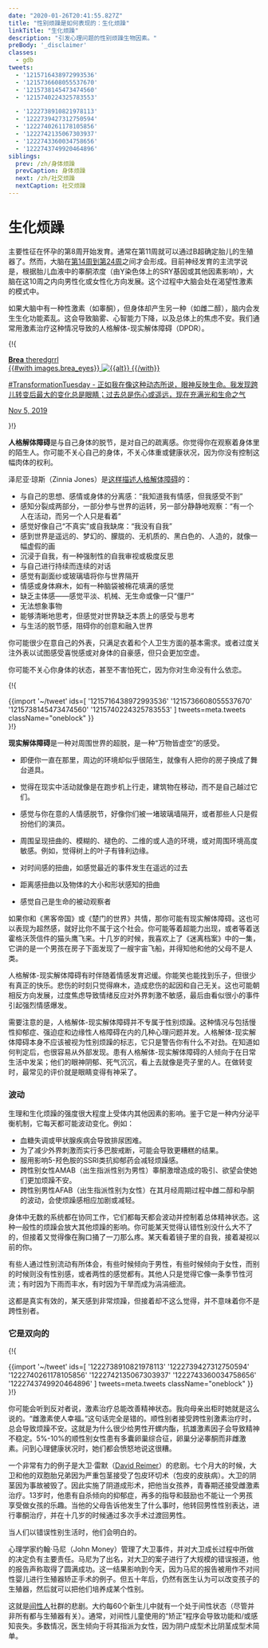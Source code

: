 ```yaml
---
date: "2020-01-26T20:41:55.827Z"
title: "性别烦躁是如何表现的：生化烦躁"
linkTitle: "生化烦躁"
description: "引发心理问题的性别烦躁生物因素。"
preBody: '_disclaimer'
classes:
  - gdb
tweets:
  - '1215716438972993536'
  - '1215736608055537670'
  - '1215738145473474560'
  - '1215740224325783553'

  - '1222738910821978113'
  - '1222739427312750594'
  - '1222740261178105856'
  - '1222742135067303937'
  - '1222743360034758656'
  - '1222743749920464896'
siblings:
  prev: /zh/身体烦躁
  prevCaption: 身体烦躁
  next: /zh/社交烦躁
  nextCaption: 社交烦躁
---
```


# 生化烦躁

主要性征在怀孕的第8周开始发育。通常在第11周就可以通过B超确定胎儿的生殖器了。然而，大脑在[第14周到第24周](https://www.ncbi.nlm.nih.gov/pmc/articles/PMC2989000/#Sec5title)之间才会形成。目前神经发育的主流学说是，根据胎儿血液中的睾酮浓度（由Y染色体上的SRY基因或其他因素影响），大脑在这10周之内向男性化或女性化方向发展。这个过程中大脑会处在渴望性激素的模式中。

如果大脑中有一种性激素（如睾酮），但身体却产生另一种（如雌二醇），脑内会发生生化功能紊乱。这会导致脑雾、心智能力下降，以及总体上的焦虑不安。我们通常用激素治疗这种情况导致的人格解体-现实解体障碍（DPDR）。

{!{
<div class="gutter">
<a class="card ig-card" href="https://www.instagram.com/p/B4fwhWAH2F-/">
  <div class="ig-header">
    <div class="ig-avatar" style="background-image: url({{images.theredgrrl.sizes.0.url}});"></div>
    <div class="ig-name">
      <strong>Brea</strong>
      <span>theredgrrl</span>
    </div>
  </div>
  {{#with images.brea_eyes}}
  <img
    src="{{rev sizes.0.url}}"
    alt="{{alt}}"
    srcset="{{#join sizes}}{{rev url}} {{width}}w{{/join}}"
    sizes="{{#if srcSizes}}{{srcSizes}}{{else}}(max-width: 576px) 100vw, 576px{{/if}}"
    class="ig-image"
  >
  {{/with}}
  <p class="ig-caption">
    #TransformationTuesday - 正如我在像这种动态所说，眼神反映生命。我发现跨儿转变后最大的变化总是眼睛；过去总是伤心或遥远，现在充满光和生命之气
  </p>
  <p class="ig-footer">
    <time datetime="2019-11-05T19:54:45+00:00">Nov 5, 2019</time>
  </p>
</a>
</div>

}!}

**人格解体障碍**是与自己身体的脱节，是对自己的疏离感。你觉得你在观察着身体里的陌生人。你可能不关心自己的身体，不关心体重或健康状况，因为你没有控制这幅肉体的权利。

泽尼亚·琼斯（Zinnia Jones）是[这样描述人格解体障碍](https://web.archive.org/web/20190406141617/https://genderanalysis.net/2017/06/depersonalization-in-gender-dysphoria-widespread-and-widely-unrecognized/)的：

- 与自己的思想、感情或身体的分离感：“我知道我有情感，但我感受不到” 
- 感知分裂成两部分，一部分参与世界的运转，另一部分静静地观察：“有一个人在活动，而另一个人只是看着” 
- 感觉好像自己“不真实”或自我缺席：“我没有自我” 
- 感到世界是遥远的、梦幻的、朦胧的、无机质的、黑白色的、人造的，就像一幅虚假的画
- 沉浸于自我，有一种强制性的自我审视或极度反思 
- 与自己进行持续而连续的对话
- 感觉有副面纱或玻璃墙将你与世界隔开 
- 情感或身体麻木，如有一种脑袋被棉花填满的感觉 
- 缺乏主体感——感觉平淡、机械、无生命或像一只“僵尸” 
- 无法想象事物 
- 能够清晰地思考，但感觉对世界缺乏本质上的感受与思考
- 与生活的脱节感，阻碍你的创意和融入世界

你可能很少在意自己的外表，只满足衣着和个人卫生方面的基本需求。或者过度关注外表以试图感受喜悦感或对身体的自豪感，但只会更加空虚。

你可能不关心你身体的状态，甚至不害怕死亡，因为你对生命没有什么依恋。

{!{ <div class="gutter">{{import '~/tweet' ids=[
  '1215716438972993536'
  '1215736608055537670'
  '1215738145473474560'
  '1215740224325783553'
] tweets=meta.tweets className="oneblock" }}</div> }!}

**现实解体障碍**是一种对周围世界的超脱，是一种“万物皆虚空”的感受。

- 即便你一直在那里，周边的环境却似乎很陌生，就像有人把你的房子换成了舞台道具。

- 觉得在现实中活动就像是在跑步机上行走，建筑物在移动，而不是自己越过它们。

- 感觉与你在意的人情感脱节，好像你们被一堵玻璃墙隔开，或者那些人只是假扮他们的演员。

- 周围呈现扭曲的、模糊的、褪色的、二维的或人造的环境，或对周围环境高度敏感。例如，觉得树上的叶子有锋利边缘。

- 对时间感的扭曲，如感觉最近的事件发生在遥远的过去

- 距离感扭曲以及物体的大小和形状感知的扭曲

- 感觉自己是生命的被动观察者


如果你和《黑客帝国》或《楚门的世界》共情，那你可能有现实解体障碍。这也可以表现为超然感，就好比你不属于这个社会。你可能等着超能力出现，或者等着送霍格沃茨信件的猫头鹰飞来。十几岁的时候，我喜欢上了《迷离档案》中的一集，它讲的是一个男孩在房子下面发现了一艘宇宙飞船，并得知他和他的父母不是人类。

人格解体-现实解体障碍有时伴随着情感发育迟缓。你能笑也能找到乐子，但很少有真正的快乐。悲伤的时刻只觉得麻木，造成悲伤的起因和自己无关。这也可能朝相反方向发展，过度焦虑导致情绪反应对外界刺激不敏感，最后由看似很小的事件引起强烈情感爆发。

需要注意的是，人格解体-现实解体障碍并不专属于性别烦躁。这种情况与包括慢性抑郁症、强迫症和边缘性人格障碍在内的几种心理问题并发。人格解体-现实解体障碍本身不应该被视为性别烦躁的标志，它只是警告你有什么不对劲。在知道如何判定后，也很容易从外部发现。患有人格解体-现实解体障碍的人倾向于在日常生活中发呆；他们的眼神阴郁、死气沉沉，看上去就像是壳子里的人。在做转变时，最常见的评价就是眼睛变得有神采了。

### 波动

生理和生化烦躁的强度很大程度上受体内其他因素的影响。鉴于它是一种内分泌平衡机制，它每天都可能波动变化。例如：

- 血糖失调或甲状腺疾病会导致排尿困难。
- 为了减少外界刺激而实行多巴胺戒断，可能会导致更糟糕的结果。
- 服用影响5-羟色胺的SSRI类抗抑郁药会减轻烦躁感。
- 跨性别女性AMAB（出生指派性别为男性）睾酮激增造成的吸引、欲望会使她们更加烦躁不安。
- 跨性别男性AFAB（出生指派性别为女性）在其月经周期过程中雌二醇和孕酮的波动，会使烦躁感相应加剧或减轻。

身体中无数的系统都在协同工作，它们都每天都会波动并控制着总体精神状态。这种一般性的烦躁会放大其他烦躁的影响。你可能某天觉得认错性别没什么大不了的，但接着又觉得像在胸口捅了一刀那么疼。某天看着镜子里的自我，接着凝视以前的你。

有些人通过性别流动有所体会，有些时候倾向于男性，有些时候倾向于女性，而别的时候则没有性别感，或者两性的感觉都有。其他人只是觉得它像一条季节性河流；有时因为下雨而丰水，有时因为干旱而成为涓涓细流。

这都是真实有效的，某天感到非常烦躁，但接着却不这么觉得，并不意味着你不是跨性别者。

### 它是双向的

{!{ <div class="gutter">{{import '~/tweet' ids=[
  '1222738910821978113'
  '1222739427312750594'
  '1222740261178105856'
  '1222742135067303937'
  '1222743360034758656'
  '1222743749920464896'
] tweets=meta.tweets className="oneblock" }}</div> }!}

你可能会听到反对者说，激素治疗总能改善精神状态。我向母亲出柜时她就是这么说的。“雌激素使人幸福。”这句话完全是错的。顺性别者接受跨性别激素治疗时，总会导致烦躁不安。这就是为什么很少给男性开螺内酯，抗雄激素因子会导致精神不稳定。5%-10%的顺性别女性患有多囊卵巢综合征，卵巢分泌睾酮而非雌激素。问到心理健康状况时，她们都会愤怒地说这很糟。

一个非常有力的例子是大卫·雷默（[David Reimer](https://en.wikipedia.org/wiki/David_Reimer)）的悲剧。七个月大的时候，大卫和他的双胞胎兄弟因为严重包茎接受了包皮环切术（包皮的皮肤病）。大卫的阴茎因为事故被毁了。因此实施了阴道成形术，把他当女孩养，青春期还接受雌激素治疗。13岁时，他患有自杀倾向的抑郁症，再多的指导和鼓励也不能让一个男孩享受做女孩的乐趣。当他的父母告诉他发生了什么事时，他转回男性性别表达，进行睾酮治疗，并在十几岁的时候通过多次手术过渡回男性。

当人们以错误性别生活时，他们会明白的。

心理学家约翰·马尼（John Money）管理了大卫事件，并对大卫成长过程中所做的决定负有主要责任。马尼为了出名，对大卫的案子进行了大规模的错误报道，他的报告声称取得了圆满成功。这一结果影响到今天，因为马尼的报告被用作不对间性婴儿进行生殖器矫正手术的例子。但五十年后，仍然有医生认为可以改变孩子的生殖器，然后就可以把他们培养成某个性别。

这就是[间性人](https://en.wikipedia.org/wiki/Intersex)社群的悲剧。大约每60个新生儿中就有一个处于间性状态（尽管并非所有都与生殖器有关）。通常，对间性儿童使用的“矫正”程序会导致功能和/或感知丧失。多数情况，医生倾向于将其指派为女性，因为阴户成型术比阴茎成型术简单。
